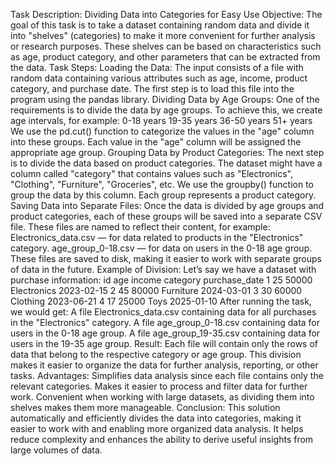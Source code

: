 Task Description: Dividing Data into Categories for Easy Use
Objective:
The goal of this task is to take a dataset containing random data and divide it into "shelves" (categories) to make it more convenient for further analysis or research purposes. These shelves can be based on characteristics such as age, product category, and other parameters that can be extracted from the data.
Task Steps:
Loading the Data:
The input consists of a file with random data containing various attributes such as age, income, product category, and purchase date. The first step is to load this file into the program using the pandas library.
Dividing Data by Age Groups:
One of the requirements is to divide the data by age groups. To achieve this, we create age intervals, for example:
0-18 years
19-35 years
36-50 years
51+ years
We use the pd.cut() function to categorize the values in the "age" column into these groups. Each value in the "age" column will be assigned the appropriate age group.
Grouping Data by Product Categories:
The next step is to divide the data based on product categories. The dataset might have a column called "category" that contains values such as "Electronics", "Clothing", "Furniture", "Groceries", etc.
We use the groupby() function to group the data by this column. Each group represents a product category.
Saving Data into Separate Files:
Once the data is divided by age groups and product categories, each of these groups will be saved into a separate CSV file. These files are named to reflect their content, for example:
Electronics_data.csv — for data related to products in the "Electronics" category.
age_group_0-18.csv — for data on users in the 0-18 age group.
These files are saved to disk, making it easier to work with separate groups of data in the future.
Example of Division:
Let’s say we have a dataset with purchase information:
id	age	income	category	purchase_date
1	25	50000	Electronics	2023-02-15
2	45	80000	Furniture	2024-03-01
3	30	60000	Clothing	2023-06-21
4	17	25000	Toys	2025-01-10
After running the task, we would get:
A file Electronics_data.csv containing data for all purchases in the "Electronics" category.
A file age_group_0-18.csv containing data for users in the 0-18 age group.
A file age_group_19-35.csv containing data for users in the 19-35 age group.
Result:
Each file will contain only the rows of data that belong to the respective category or age group. This division makes it easier to organize the data for further analysis, reporting, or other tasks.
Advantages:
Simplifies data analysis since each file contains only the relevant categories.
Makes it easier to process and filter data for further work.
Convenient when working with large datasets, as dividing them into shelves makes them more manageable.
Conclusion:
This solution automatically and efficiently divides the data into categories, making it easier to work with and enabling more organized data analysis. It helps reduce complexity and enhances the ability to derive useful insights from large volumes of data.
